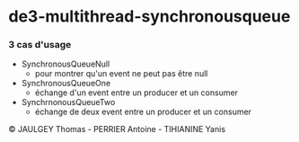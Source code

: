# de3-multithread-synchronousqueue

### 3 cas d'usage
- SynchronousQueueNull
  - pour montrer qu'un event ne peut pas être null
- SynchronousQueueOne 
  - échange d'un event entre un producer et un consumer
- SynchrnonousQueueTwo
  - échange de deux event entre un producer et un consumer

© JAULGEY Thomas - PERRIER Antoine - TIHIANINE Yanis
